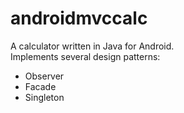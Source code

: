 # androidmvccalc

A calculator written in Java for Android.  
Implements several design patterns:
 - Observer
 - Facade 
 - Singleton

